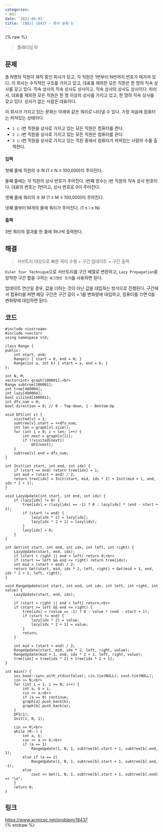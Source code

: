 ```yaml
---
categories:
- BOJ
date: '2022-06-03'
title: '[BOJ] 18437 - 회사 문화 5'
---
```


{% raw %}
> 플래티넘 III<br>

## 문제
총 N명의 직원이 재직 중인 회사가 있고, 각 직원은 1번부터 N번까지 번호가 매겨져 있다. 이 회사는 수직적인 구조를 가지고 있고, 대표를 제외한 모든 직원은 한 명의 직속 상사를 갖고 있다. 직속 상사의 직속 상사도 상사이고, 직속 상사의 상사도 상사이다. 따라서, 대표를 제외한 모든 직원은 한 명 이상의 상사를 가지고 있고, 한 명의 직속 상사를 갖고 있다. 상사가 없는 사람은 대표이다.

이 회사가 가지고 있는 문화는 아래와 같은 쿼리로 나타낼 수 있다. 가장 처음에 컴퓨터는 켜져있는 상태이다.

-   `1 i`: i번 직원을 상사로 가지고 있는 모든 직원은 컴퓨터를 켠다.
-   `2 i`: i번 직원을 상사로 가지고 있는 모든 직원은 컴퓨터를 끈다.
-   `3 i`: i번 직원을 상사로 가지고 있는 직원 중에서 컴퓨터가 켜져있는 사람의 수를 출력한다.

#### 입력
첫째 줄에 직원의 수 N (1 ≤ N ≤ 100,000)이 주어진다.

둘째 줄에는 각 직원의 상사 번호가 주어진다. i번째 정수는 i번 직원의 직속 상사 번호이다. 대표의 번호는 1번이고, 상사 번호로 0이 주어진다.

셋째 줄에 쿼리의 수 M (1 ≤ M ≤ 100,000)이 주어진다.

넷째 줄부터 M개의 줄에 쿼리가 주어진다. (1 ≤ i ≤ N)

#### 출력
3번 쿼리의 결과를 한 줄에 하나씩 출력한다.

## 해결
> 서브트리 대상으로 빠른 쿼리 수행 + 구간 업데이트 + 구간 출력<br>

`Euler Tour Technique`으로 서브트리를 구간 배열로 변환하고, `Lazy Propagation`을 장착한 구간 합을 구하는 `세그먼트 트리`를 사용하면 된다.

업데이트 연산일 경우, 값을 더하는 것이 아닌 값을 대입하는 방식으로 진행된다. 구간에서 컴퓨터를 켜면 해당 구간은 구간 길이 × 1를 변화량에 대입하고, 컴퓨터를 끄면 0을 변화량에 대입하면 된다.

## 코드
```
#include <iostream>
#include <vector>
using namespace std;

class Range {
public:
	int start, end;
	Range() { start = 0, end = 0; }
	Range(int a, int b) { start = a, end = b; }
};

int N, M;
vector<int> graph[100001];<br>
Range subtree[100001];
int tree[400004];
int lazy[400004];
bool visited[100001];
int dfs_num = 0;
bool direction = 0; // 0 - Top-down, 1 - Bottom-Up

void DFS(int v) {
	visited[v] = 1;
	subtree[v].start = ++dfs_num;
	int len = graph[v].size();
	for (int i = 0; i < len; i++) {
		int next = graph[v][i];
		if (!visited[next])
			DFS(next);
	}
	subtree[v].end = dfs_num;
}

int Init(int start, int end, int idx) {
	if (start == end) return tree[idx] = 1;
	int mid = (start + end) / 2;
	return tree[idx] = Init(start, mid, idx * 2) + Init(mid + 1, end, idx * 2 + 1);
}

void LazyUpdate(int start, int end, int idx) {
	if (lazy[idx] != 0) {
		tree[idx] = (lazy[idx] == -1) ? 0 : lazy[idx] * (end - start + 1);
		if (start != end) {
			lazy[idx * 2] = lazy[idx];
			lazy[idx * 2 + 1] = lazy[idx];
		}
		lazy[idx] = 0;
	}
}

int Get(int start, int end, int idx, int left, int right) {
	LazyUpdate(start, end, idx);
	if (start > right || end < left) return 0;<br>
	if (start >= left && end <= right) return tree[idx];
	int mid = (start + end) / 2;
	return Get(start, mid, idx * 2, left, right) + Get(mid + 1, end, idx * 2 + 1, left, right);
}

void RangeUpdate(int start, int end, int idx, int left, int right, int value) {
	LazyUpdate(start, end, idx);

	if (start > right || end < left) return;<br>
	if (start >= left && end <= right) {
		tree[idx] = (value == -1) ? 0 : value * (end - start + 1);
		if (start != end) {
			lazy[idx * 2] = value;
			lazy[idx * 2 + 1] = value;
		}
		return;
	}

	int mid = (start + end) / 2;
	RangeUpdate(start, mid, idx * 2, left, right, value);
	RangeUpdate(mid + 1, end, idx * 2 + 1, left, right, value);
	tree[idx] = tree[idx * 2] + tree[idx * 2 + 1];
}

int main() {
	ios_base::sync_with_stdio(false); cin.tie(NULL); cout.tie(NULL);
	cin >> N;<br>
	for (int i = 1; i <= N; i++) {
		int a, b = i;
		cin >> a;<br>
		if (a == 0) continue;
		graph[a].push_back(b);
		graph[b].push_back(a);
	}
	DFS(1);
	Init(1, N, 1);

	cin >> M;<br>
	while (M--) {
		int a, b;
		cin >> a >> b;<br>
		if (a == 1)
			RangeUpdate(1, N, 1, subtree[b].start + 1, subtree[b].end, 1);
		else if (a == 2)
			RangeUpdate(1, N, 1, subtree[b].start + 1, subtree[b].end, -1);
		else
			cout << Get(1, N, 1, subtree[b].start + 1, subtree[b].end) << "\n";
	}
	return 0;
}
```

## 링크
https://www.acmicpc.net/problem/18437<br>
{% endraw %}